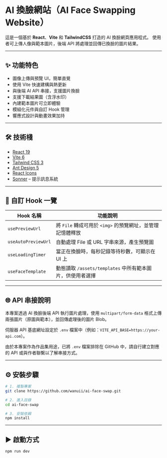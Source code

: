 # AI 換臉網站（AI Face Swapping Website）

這是一個基於 **React**、**Vite** 和 **TailwindCSS** 打造的 AI 換臉網頁應用程式。
使用者可上傳人像與範本圖片，後端 API 將處理並回傳已換臉的圖片結果。

---

## ✨ 功能特色

- 圖像上傳與預覽 UI，簡單直覺
- 使用 Vite 快速建構與熱更新
- 與後端 AI API 串接，支援圖片換臉
- 支援下載結果圖（含浮水印）
- 內建範本圖片可立即體驗
- 模組化元件與自訂 Hook 管理
- 響應式設計與動畫效果加持

---

## 🛠️ 技術棧

- [React 19](https://react.dev/)
- [Vite 6](https://vitejs.dev/)
- [Tailwind CSS 3](https://tailwindcss.com/)
- [Ant Design 5](https://ant.design/)
- [React Icons](https://react-icons.github.io/)
- [Sonner](https://sonner.emilkowal.ski/) – 提示訊息系統

---

## 🧩 自訂 Hook 一覽

| Hook 名稱           | 功能說明                                                  |
| ------------------- | --------------------------------------------------------- |
| `usePreviewUrl`     | 將 `File` 轉成可用於 `<img>` 的預覽網址，並管理記憶體釋放 |
| `useAutoPreviewUrl` | 自動處理 File 或 URL 字串來源，產生預覽圖                 |
| `useLoadingTimer`   | 當正在換臉時，每秒記錄等待秒數，可顯示在 UI 上            |
| `useFaceTemplate`   | 動態讀取 `/assets/templates` 中所有範本圖片，供使用者選擇 |

---

## 🌐 API 串接說明

本專案透過 AI 換臉後端 API 執行圖片處理，使用 `multipart/form-data` 格式上傳兩張圖片（原圖與範本），並回傳處理後的圖片 Blob。

伺服器 API 基底網址設定於 `.env` 檔案中（例如：`VITE_API_BASE=https://your-api.com`）。

由於本專案作為作品集用途，已將 `.env` 檔案排除在 GitHub 中，請自行建立對應的 API 或與作者聯繫以了解串接方式。

---

## ⚙️ 安裝步驟

```bash
# 1. 複製專案
git clone https://github.com/wanuii/ai-face-swap.git

# 2. 進入目錄
cd ai-face-swap

# 3. 安裝依賴
npm install
```

---

## ▶️ 啟動方式

```bash
npm run dev
```
